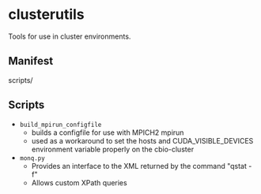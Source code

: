 clusterutils
=============

Tools for use in cluster environments.

Manifest
--------

scripts/

Scripts
-------

* `build_mpirun_configfile`
  * builds a configfile for use with MPICH2 mpirun
  * used as a workaround to set the hosts and CUDA\_VISIBLE\_DEVICES environment variable properly on the cbio-cluster
* `monq.py`
  * Provides an interface to the XML returned by the command "qstat -f"
  * Allows custom XPath queries
